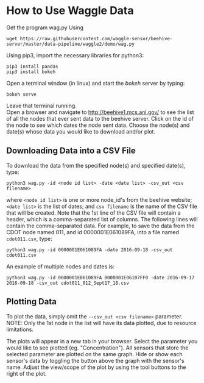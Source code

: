 # How to Use Waggle Data
Get the program wag.py Using
```
wget https://raw.githubusercontent.com/waggle-sensor/beehive-server/master/data-pipeline/waggle2/demo/wag.py
```
Using pip3, import the necessary libraries for python3:
```
pip3 install pandas
pip3 install bokeh
```
Open a terminal window (in linux) and start the *bokeh* server by typing:
```
bokeh serve
```
Leave that terminal running.  
Open a browser and navigate to
http://beehive1.mcs.anl.gov/
to see the list of all the nodes that ever sent data to the beehive server.
Click on the id of the node to see which dates the node sent data.
Choose the node(s) and date(s) whose data you would like to download and/or plot.

## Downloading Data into a CSV File
To download the data from the specified node(s) and specified date(s), type:
```
python3 wag.py -id <node id list> -date <date list> -csv_out <csv filename>
```
where ```<node id list>``` is one or more node_id's from the beehive website;
```<date list>``` is the list of dates;
and ```csv filename``` is the name of the CSV file that will be created.
Note that the 1st line of the CSV file will contain a header, which is a
comma-separated list of columns.
The following lines will contain the comma-separated data.
For example, to save the data from the CDOT node named 011, and id
0000001E061089FA, into a file named ```cdot011.csv```, type:
```
python3 wag.py -id 0000001E061089FA -date 2016-09-18 -csv_out cdot011.csv
```
An example of multiple nodes and dates is:
```
python3 wag.py -id 0000001E061089FA 0000001E06107FF0 -date 2016-09-17 2016-09-18 -csv_out cdot011_012_Sept17_18.csv
```


## Plotting Data
To plot the data, simply omit the ```--csv_out <csv filename>``` parameter.  
NOTE: Only the 1st node in the list will have its data plotted,
due to resource limitations.

The plots will appear in a new tab in your browser.  Select the parameter you would like to see plotted (eg. "Concentration").  All sensors that store the selected parameter are plotted on the same graph.  Hide or show each sensor's data by toggling the button above the graph with the sensor's name.  Adjust the view/scope of the plot by using the tool buttons to the right of the plot.
